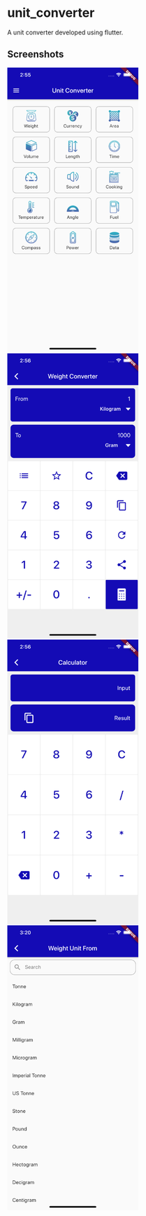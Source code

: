 # unit_converter

A unit converter developed using flutter.

## Screenshots
<p float="left">
<img src="screenshots/home-screen.png" width="300" />
<img src="screenshots/weight-converter.png" width="300" />
<img src="screenshots/built-in-calculator.png" width="300" />
  <img src="screenshots/weight-unit-list.png" width="300"/>
</p>
